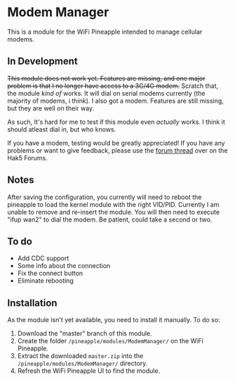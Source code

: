 # Modem Manager
This is a module for the WiFi Pineapple intended to manage cellular modems.

## In Development
~~This module does not work yet. Features are missing, and one major problem is that I no longer have access to a 3G/4G modem.~~
Scratch that, the module _kind of_ works. It will dial on serial modems currently (the majority of modems, i think). I also got a modem.
Features are still missing, but they are well on their way.

As such, It's hard for me to test if this module even _actually_ works. I think it should atleast dial in, but who knows.

If you have a modem, testing would be greatly appreciated! If you have any problems or want to give feedback, please use the
[forum thread](https://forums.hak5.org/index.php?/topic/38593-official-modem-manager/) over on the Hak5 Forums.

## Notes
After saving the configuration, you currently will need to reboot the pineapple to load the kernel module with the right VID/PID. Currently I am unable to remove and re-insert the module. You will then need to execute "ifup wan2" to dial the modem. Be patient, could take a second or two.

## To do
- Add CDC support
- Some info about the connection
- Fix the connect button
- Eliminate rebooting

## Installation
As the module isn't yet available, you need to install it manually. To do so:

1. Download the "master" branch of this module.
2. Create the folder `/pineapple/modules/ModemManager/` on the WiFi Pineapple.
3. Extract the downloaded `master.zip` into the `/pineapple/modules/ModemManager/` directory.
4. Refresh the WiFi Pineapple UI to find the module.